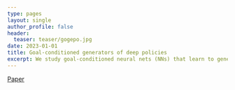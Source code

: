 ```yaml
---
type: pages
layout: single
author_profile: false
header:
  teaser: teaser/gogepo.jpg
date: 2023-01-01
title: Goal-conditioned generators of deep policies
excerpt: We study goal-conditioned neural nets (NNs) that learn to generate deep NN policies in form of context-specific weight matrices, similar to Fast Weight Programmers
---
```


[Paper](https://ojs.aaai.org/index.php/AAAI/article/view/25912)


